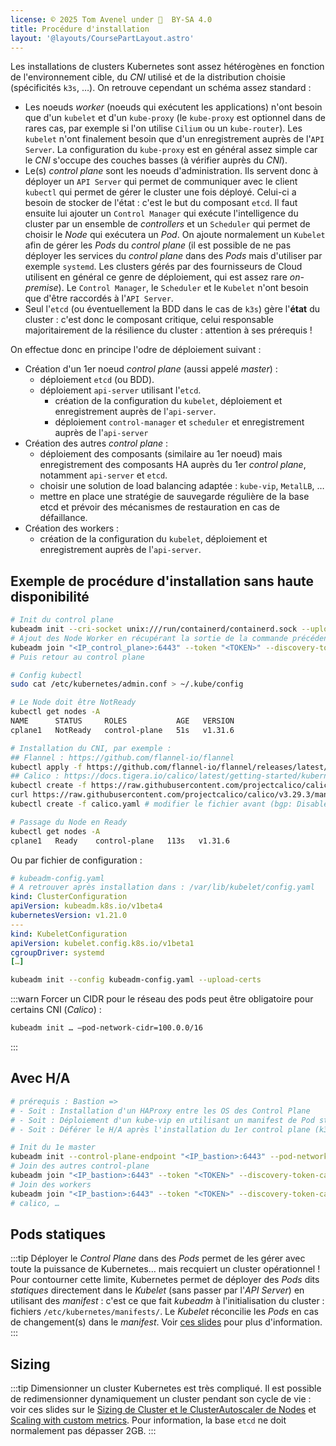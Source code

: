 ```yaml
---
license: © 2025 Tom Avenel under 󰵫  BY-SA 4.0
title: Procédure d'installation
layout: '@layouts/CoursePartLayout.astro'
---
```


Les installations de clusters Kubernetes sont assez hétérogènes en fonction de l'environnement cible, du _CNI_ utilisé et de la distribution choisie (spécificités `k3s`, …). On retrouve cependant un schéma assez standard :

- Les noeuds _worker_ (noeuds qui exécutent les applications) n'ont besoin que d'un `kubelet` et d'un `kube-proxy` (le `kube-proxy` est optionnel dans de rares cas, par exemple si l'on utilise `Cilium` ou un `kube-router`). Les `kubelet` n'ont finalement besoin que d'un enregistrement auprès de l'`API Server`. La configuration du `kube-proxy` est en général assez simple car le _CNI_ s'occupe des couches basses (à vérifier auprès du _CNI_).
- Le(s) _control plane_ sont les noeuds d'administration. Ils servent donc à déployer un `API Server` qui permet de communiquer avec le client `kubectl` qui permet de gérer le cluster une fois déployé. Celui-ci a besoin de stocker de l'état : c'est le but du composant `etcd`. Il faut ensuite lui ajouter un `Control Manager` qui exécute l'intelligence du cluster par un ensemble de _controllers_ et un `Scheduler` qui permet de choisir le _Node_ qui exécutera un _Pod_. On ajoute normalement un `Kubelet` afin de gérer les _Pods_ du _control plane_ (il est possible de ne pas déployer les services du _control plane_ dans des _Pods_ mais d'utiliser par exemple `systemd`. Les clusters gérés par des fournisseurs de Cloud utilisent en général ce genre de déploiement, qui est assez rare _on-premise_). Le `Control Manager`, le `Scheduler` et le `Kubelet` n'ont besoin que d'être raccordés à l'`API Server`.
- Seul l'`etcd` (ou éventuellement la BDD dans le cas de `k3s`) gère l'**état** du cluster : c'est donc le composant critique, celui responsable majoritairement de la résilience du cluster : attention à ses prérequis !

On effectue donc en principe l'odre de déploiement suivant :

- Création d'un 1er noeud _control plane_ (aussi appelé _master_) :
  - déploiement `etcd` (ou BDD).
  - déploiement `api-server` utilisant l'`etcd`.
	- création de la configuration du `kubelet`, déploiement et enregistrement auprès de l'`api-server`.
	- déploiement `control-manager` et `scheduler` et enregistrement auprès de l'`api-server`
- Création des autres _control plane_ :
  - déploiement des composants (similaire au 1er noeud) mais enregistrement des composants HA auprès du 1er _control plane_, notamment `api-server` et `etcd`.
  - choisir une solution de load balancing adaptée : `kube-vip`, `MetalLB`, …
  - mettre en place une stratégie de sauvegarde régulière de la base etcd et prévoir des mécanismes de restauration en cas de défaillance.
- Création des workers :
	- création de la configuration du `kubelet`, déploiement et enregistrement auprès de l'`api-server`.

## Exemple de procédure d'installation sans haute disponibilité

```sh
# Init du control plane
kubeadm init --cri-socket unix:///run/containerd/containerd.sock --upload-certs
# Ajout des Node Worker en récupérant la sortie de la commande précédente
kubeadm join "<IP_control_plane>:6443" --token "<TOKEN>" --discovery-token-ca-cert-hash "sha256:<HASH>"
# Puis retour au control plane

# Config kubectl
sudo cat /etc/kubernetes/admin.conf > ~/.kube/config

# Le Node doit être NotReady
kubectl get nodes -A
NAME      STATUS     ROLES           AGE   VERSION
cplane1   NotReady   control-plane   51s   v1.31.6

# Installation du CNI, par exemple :
## Flannel : https://github.com/flannel-io/flannel
kubectl apply -f https://github.com/flannel-io/flannel/releases/latest/download/kube-flannel.yml
## Calico : https://docs.tigera.io/calico/latest/getting-started/kubernetes/self-managed-onprem/onpremises
kubectl create -f https://raw.githubusercontent.com/projectcalico/calico/v3.29.3/manifests/tigera-operator.yaml
curl https://raw.githubusercontent.com/projectcalico/calico/v3.29.3/manifests/custom-resources.yaml -o calico.yaml
kubectl create -f calico.yaml # modifier le fichier avant (bgp: Disabled, CIDR, …)

# Passage du Node en Ready
kubectl get nodes -A
cplane1   Ready    control-plane   113s   v1.31.6
```

Ou par fichier de configuration :

```yaml
# kubeadm-config.yaml
# A retrouver après installation dans : /var/lib/kubelet/config.yaml
kind: ClusterConfiguration
apiVersion: kubeadm.k8s.io/v1beta4
kubernetesVersion: v1.21.0
---
kind: KubeletConfiguration
apiVersion: kubelet.config.k8s.io/v1beta1
cgroupDriver: systemd
[…]
```

```sh
kubeadm init --config kubeadm-config.yaml --upload-certs
```

:::warn
Forcer un CIDR pour le réseau des pods peut être obligatoire pour certains CNI (_Calico_) :

```sh
kubeadm init … –pod-network-cidr=100.0.0/16
```
:::

## Avec H/A

```sh
# prérequis : Bastion =>
# - Soit : Installation d'un HAProxy entre les OS des Control Plane
# - Soit : Déploiement d'un kube-vip en utilisant un manifest de Pod statique pendant l'init
# - Soit : Déférer le H/A après l'installation du 1er control plane (k3s)

# Init du 1e master
kubeadm init --control-plane-endpoint "<IP_bastion>:6443" --pod-network-cidr=100.0.0.0/16 --upload-certs
# Join des autres control-plane
kubeadm join "<IP_bastion>:6443" --token "<TOKEN>" --discovery-token-ca-cert-hash "sha256:<HASH>" --control-plane --certificate-key "<HASH_CERT>"
# Join des workers
kubeadm join "<IP_bastion>:6443" --token "<TOKEN>" --discovery-token-ca-cert-hash "sha256:<HASH>"
# calico, …
```


## Pods statiques

:::tip
Déployer le _Control Plane_ dans des _Pods_ permet de les gérer avec toute la puissance de Kubernetes… mais recquiert un cluster opérationnel !
Pour contourner cette limite, Kubernetes permet de déployer des _Pods_ dits _statiques_ directement dans le _Kubelet_ (sans passer par l'_API Server_) en utilisant des _manifest_ : c'est ce que fait _kubeadm_ à l'initialisation du cluster : fichiers `/etc/kubernetes/manifests/`. Le _Kubelet_ réconcilie les _Pods_ en cas de changement(s) dans le _manifest_. Voir [ces slides](https://2021-05-enix.container.training/5.yml.html#227) pour plus d'information.
:::

## Sizing

:::tip
Dimensionner un cluster Kubernetes est très compliqué. Il est possible de redimensionner dynamiquement un cluster pendant son cycle de vie : voir ces slides sur le [Sizing de Cluster et le ClusterAutoscaler de Nodes](https://2021-05-enix.container.training/4.yml.html#248) et [Scaling with custom metrics](https://2021-05-enix.container.training/4.yml.html#334). Pour information, la base `etcd` ne doit normalement pas dépasser 2GB.
:::

